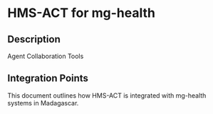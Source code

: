 # HMS-ACT for mg-health

## Description

Agent Collaboration Tools

## Integration Points

This document outlines how HMS-ACT is integrated with mg-health systems in Madagascar.
